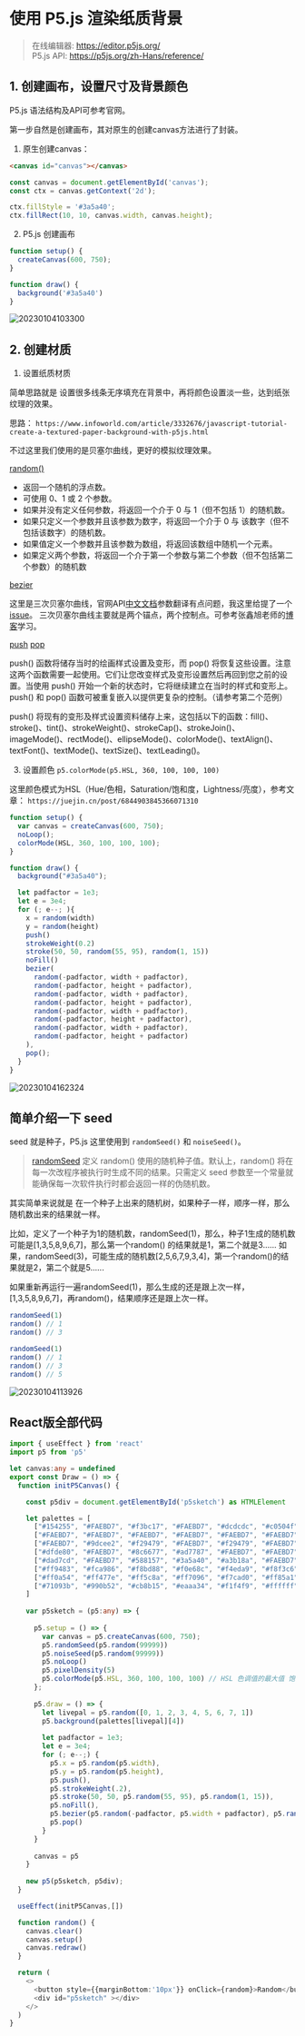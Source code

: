 # 使用 P5.js 渲染纸质背景

> 在线编辑器: https://editor.p5js.org/  
> P5.js API: https://p5js.org/zh-Hans/reference/

## 1. 创建画布，设置尺寸及背景颜色

P5.js 语法结构及API可参考官网。

第一步自然是创建画布，其对原生的创建canvas方法进行了封装。

1. 原生创建canvas：

```Html
<canvas id="canvas"></canvas>
```

```js
const canvas = document.getElementById('canvas');
const ctx = canvas.getContext('2d');

ctx.fillStyle = '#3a5a40';
ctx.fillRect(10, 10, canvas.width, canvas.height);
```

2. P5.js 创建画布

```js
function setup() {
  createCanvas(600, 750);
}

function draw() {
  background('#3a5a40')
}
```

![20230104103300](https://cdn.jsdelivr.net/gh/pinky-pig/pic-bed/images20230104103300.png)

## 2. 创建材质



1. 设置纸质材质

简单思路就是 设置很多线条无序填充在背景中，再将颜色设置淡一些，达到纸张纹理的效果。

思路：
`https://www.infoworld.com/article/3332676/javascript-tutorial-create-a-textured-paper-background-with-p5js.html`

不过这里我们使用的是贝塞尔曲线，更好的模拟纹理效果。

[random()](https://p5js.org/zh-Hans/reference/#/p5/random)

- 返回一个随机的浮点数。
- 可使用 0、1 或 2 个参数。
- 如果并没有定义任何参数，将返回一个介于 0 与 1（但不包括 1）的随机数。
- 如果只定义一个参数并且该参数为数字，将返回一个介于 0 与 该数字（但不包括该数字）的随机数。
- 如果值定义一个参数并且该参数为数组，将返回该数组中随机一个元素。
- 如果定义两个参数，将返回一个介于第一个参数与第二个参数（但不包括第二个参数）的随机数

[bezier](https://p5js.org/reference/#/p5/bezier)

这里是三次贝塞尔曲线，官网API[中文文档](https://p5js.org/zh-Hans/reference/#/p5/bezier)参数翻译有点问题，我这里给提了一个[issue](https://github.com/processing/p5.js-website/issues/1301)。
三次贝塞尔曲线主要就是两个锚点，两个控制点。可参考张鑫旭老师的[博客](https://www.zhangxinxu.com/wordpress/2014/06/deep-understand-svg-path-bezier-curves-command/)学习。

[push](https://p5js.org/zh-Hans/reference/#/p5/push)
[pop](https://p5js.org/zh-Hans/reference/#/p5/pop)

push() 函数将储存当时的绘画样式设置及变形，而 pop() 将恢复这些设置。注意这两个函数需要一起使用。它们让您改变样式及变形设置然后再回到您之前的设置。当使用 push() 开始一个新的状态时，它将继续建立在当时的样式和变形上。push() 和 pop() 函数可被重复嵌入以提供更复杂的控制。（请参考第二个范例）

push() 将现有的变形及样式设置资料储存上来，这包括以下的函数：fill()、stroke()、tint()、strokeWeight()、strokeCap()、strokeJoin()、imageMode()、rectMode()、ellipseMode()、colorMode()、textAlign()、textFont()、textMode()、textSize()、textLeading()。


3. 设置颜色 
`p5.colorMode(p5.HSL, 360, 100, 100, 100)`

这里颜色模式为HSL（Hue/色相，Saturation/饱和度，Lightness/亮度），参考文章： `https://juejin.cn/post/6844903845366071310`

```js
function setup() {
  var canvas = createCanvas(600, 750);
  noLoop();
  colorMode(HSL, 360, 100, 100, 100);
}

function draw() {
  background("#3a5a40");

  let padfactor = 1e3;
  let e = 3e4;
  for (; e--; ){
    x = random(width)
    y = random(height)
    push()
    strokeWeight(0.2)
    stroke(50, 50, random(55, 95), random(1, 15))
    noFill()
    bezier(
      random(-padfactor, width + padfactor),
      random(-padfactor, height + padfactor),
      random(-padfactor, width + padfactor),
      random(-padfactor, height + padfactor),
      random(-padfactor, width + padfactor),
      random(-padfactor, height + padfactor),
      random(-padfactor, width + padfactor),
      random(-padfactor, height + padfactor)
    ),
    pop();
  }
}

```

![20230104162324](https://cdn.jsdelivr.net/gh/pinky-pig/pic-bed/images20230104162324.png)

## 简单介绍一下 seed 

seed 就是种子，P5.js 这里使用到 `randomSeed()` 和 `noiseSeed()`。

> [randomSeed](https://p5js.org/zh-Hans/reference/#/p5/randomSeed)
> 定义 random() 使用的随机种子值。默认上，random() 将在每一次改程序被执行时生成不同的结果。只需定义 seed 参数至一个常量就能确保每一次软件执行时都会返回一样的伪随机数。

其实简单来说就是 在一个种子上出来的随机树，如果种子一样，顺序一样，那么随机数出来的结果就一样。

比如，定义了一个种子为1的随机数，randomSeed(1)，那么，种子1生成的随机数可能是[1,3,5,8,9,6,7]，那么第一个random() 的结果就是1，第二个就是3......
如果，randomSeed(3)，可能生成的随机数[2,5,6,7,9,3,4]，第一个random()的结果就是2，第二个就是5......

如果重新再运行一遍randomSeed(1)，那么生成的还是跟上次一样，[1,3,5,8,9,6,7]，再random()，结果顺序还是跟上次一样。

```js
randomSeed(1)
random() // 1
random() // 3

randomSeed(1)
random() // 1
random() // 3
random() // 5
```
![20230104113926](https://cdn.jsdelivr.net/gh/pinky-pig/pic-bed/images20230104113926.png)

## React版全部代码

```ts
import { useEffect } from 'react'
import p5 from 'p5' 

let canvas:any = undefined
export const Draw = () => {
  function initP5Canvas() {

    const p5div = document.getElementById('p5sketch') as HTMLElement

    let palettes = [
      ["#154255", "#FAEBD7", "#f3bc17", "#FAEBD7", "#dcdcdc", "#c0504f", "#68b9b0", "#FAEBD7", "#2763ab", "#FAEBD7"],
      ["#FAEBD7", "#FAEBD7", "#FAEBD7", "#FAEBD7", "#FAEBD7", "#FAEBD7", "#FAEBD7", "#FAEBD7", "#FAEBD7", "#FAEBD7"],
      ["#FAEBD7", "#9dcee2", "#f29479", "#FAEBD7", "#f29479", "#FAEBD7", "#edf6f9", "#FAEBD7", "#9dcee2", "#FAEBD7"],
      ["#dfde80", "#FAEBD7", "#8c6677", "#ad7787", "#FAEBD7", "#FAEBD7", "#FAEBD7", "#f078b3", "#ec8782", "#dfde80"],
      ["#dad7cd", "#FAEBD7", "#588157", "#3a5a40", "#a3b18a", "#FAEBD7", "#dad7cd", "#FF9D47", "#3a5a40", "#FAEBD7"],
      ["#ff9483", "#fca986", "#f8bd88", "#f0e68c", "#f4eda9", "#f8f3c6", "#ffffff", "#ffe286", "#ffd349", "#ffc40c"],
      ["#ff0a54", "#ff477e", "#ff5c8a", "#ff7096", "#f7cad0", "#ff85a1", "#ff99ac", "#fbb1bd", "#f9bec7", "#fae0e4"],
      ["#71093b", "#990b52", "#cb8b15", "#eaaa34", "#f1f4f9", "#ffffff", "#749ed2", "#467ec3", "#023578", "#022450"]
    ]
  
    var p5sketch = (p5:any) => {
  
      p5.setup = () => {
        var canvas = p5.createCanvas(600, 750);
        p5.randomSeed(p5.random(99999))
        p5.noiseSeed(p5.random(99999))
        p5.noLoop()
        p5.pixelDensity(5)
        p5.colorMode(p5.HSL, 360, 100, 100, 100) // HSL 色调值的最大值 饱和度值的最大值 光度值的最大值 透明度值的最大值
      };
  
      p5.draw = () => {
        let livepal = p5.random([0, 1, 2, 3, 4, 5, 6, 7, 1])
        p5.background(palettes[livepal][4])
        
        let padfactor = 1e3;
        let e = 3e4;
        for (; e--;) {
          p5.x = p5.random(p5.width),
          p5.y = p5.random(p5.height),
          p5.push(),
          p5.strokeWeight(.2),
          p5.stroke(50, 50, p5.random(55, 95), p5.random(1, 15)),
          p5.noFill(),
          p5.bezier(p5.random(-padfactor, p5.width + padfactor), p5.random(-padfactor, p5.height + padfactor), p5.random(-padfactor, p5.width + padfactor), p5.random(-padfactor, p5.height + padfactor), p5.random(-padfactor, p5.width + padfactor), p5.random(-padfactor, p5.height + padfactor), p5.random(-padfactor, p5.width + padfactor), p5.random(-padfactor, p5.height + padfactor)),
          p5.pop()
        }
      }
      
      canvas = p5
    }
  
    new p5(p5sketch, p5div);
  }

  useEffect(initP5Canvas,[])

  function random() {
    canvas.clear()
    canvas.setup()
    canvas.redraw()
  }

  return (
    <>
      <button style={{marginBottom:'10px'}} onClick={random}>Random</button>
      <div id="p5sketch" ></div>
    </>
  )
}
```
